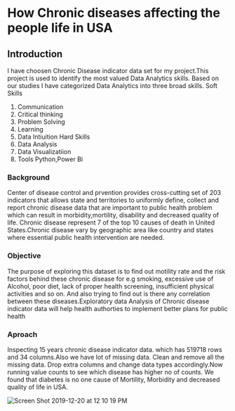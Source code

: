 # How Chronic diseases affecting the people life in USA
## Introduction
I have choosen Chronic Disease indicator data set for my project.This project is used to identify the most valued Data Analytics skills. Based on our studies I have categorized Data Analytics into three broad skills.
Soft Skills
1. Communication
2. Critical thinking
3. Problem Solving
4. Learning
5. Data Intiuition
Hard Skills
1. Data Analysis
2. Data Visualizatiion
3. Tools Python,Power Bi

### Background
Center of disease control and prvention provides cross-cutting set of 203 indicators that allows state and territories to uniformly define, collect and report chronic disease data that are important to public health problem which can result in morbidity,mortility, disability and decreased quality of life. Chronic disease represent 7 of the top 10 causes of death in United States.Chronic disease vary by geographic area like country and states where essential public health intervention are needed.

### Objective
The purpose of exploring this dataset is to find out motility rate and the risk factors behind these chronic disease for e.g smoking, excessive use of Alcohol, poor diet, lack of  proper health screening, insufficient physical activities and so on. And also trying to find out is there any correlation between these diseases.Exploratory data Analysis of Chronic disease indicator data will help health authorties to implement better plans for public health

### Aproach
Inspecting 15 years chronic disease indicator data. which has 519718 rows and 34 columns.Also we have lot of missing data.
Clean and remove all the missing data. Drop extra columns and change data types accordingly.Now running value counts to see which disease has higher no of counts. We found that diabetes is no one cause of Mortility, Morbidity and decreased quality of life in USA.

![Screen Shot 2019-12-20 at 12 10 19 PM](https://user-images.githubusercontent.com/52731910/71280850-02bca880-2322-11ea-85e1-0988b6ca748f.png)
